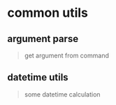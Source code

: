 # common utils

## argument parse
> get argument from command  
## datetime utils
> some datetime calculation